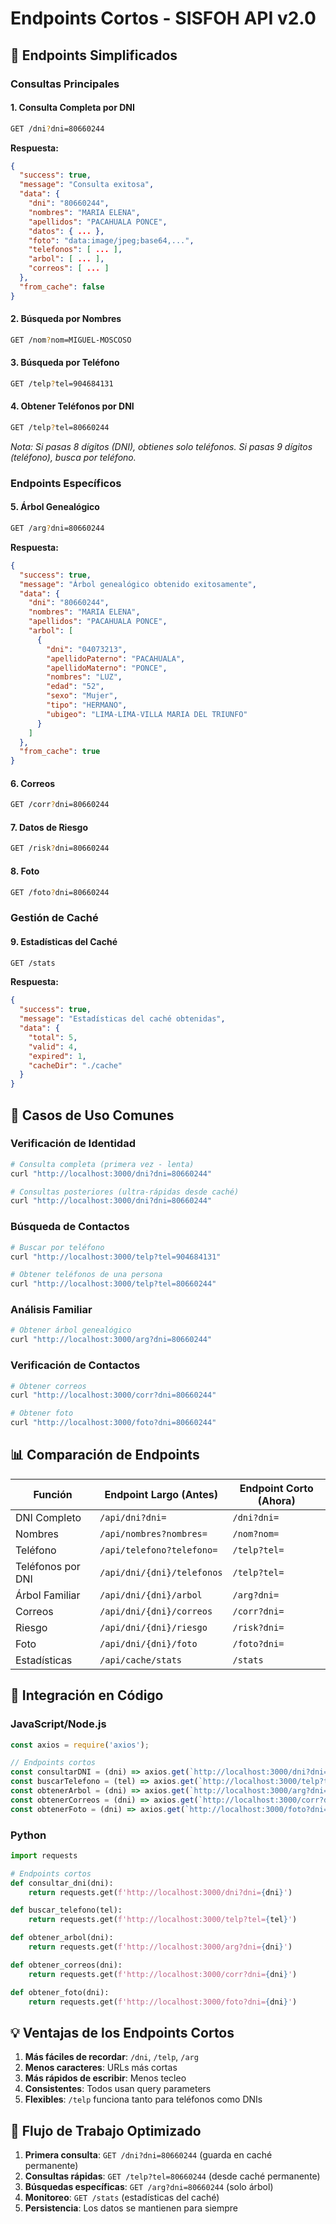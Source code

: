 # Endpoints Cortos - SISFOH API v2.0

## 🚀 Endpoints Simplificados

### Consultas Principales

#### 1. Consulta Completa por DNI
```bash
GET /dni?dni=80660244
```
**Respuesta:**
```json
{
  "success": true,
  "message": "Consulta exitosa",
  "data": {
    "dni": "80660244",
    "nombres": "MARIA ELENA",
    "apellidos": "PACAHUALA PONCE",
    "datos": { ... },
    "foto": "data:image/jpeg;base64,...",
    "telefonos": [ ... ],
    "arbol": [ ... ],
    "correos": [ ... ]
  },
  "from_cache": false
}
```

#### 2. Búsqueda por Nombres
```bash
GET /nom?nom=MIGUEL-MOSCOSO
```

#### 3. Búsqueda por Teléfono
```bash
GET /telp?tel=904684131
```

#### 4. Obtener Teléfonos por DNI
```bash
GET /telp?tel=80660244
```
*Nota: Si pasas 8 dígitos (DNI), obtienes solo teléfonos. Si pasas 9 dígitos (teléfono), busca por teléfono.*

### Endpoints Específicos

#### 5. Árbol Genealógico
```bash
GET /arg?dni=80660244
```
**Respuesta:**
```json
{
  "success": true,
  "message": "Árbol genealógico obtenido exitosamente",
  "data": {
    "dni": "80660244",
    "nombres": "MARIA ELENA",
    "apellidos": "PACAHUALA PONCE",
    "arbol": [
      {
        "dni": "04073213",
        "apellidoPaterno": "PACAHUALA",
        "apellidoMaterno": "PONCE",
        "nombres": "LUZ",
        "edad": "52",
        "sexo": "Mujer",
        "tipo": "HERMANO",
        "ubigeo": "LIMA-LIMA-VILLA MARIA DEL TRIUNFO"
      }
    ]
  },
  "from_cache": true
}
```

#### 6. Correos
```bash
GET /corr?dni=80660244
```

#### 7. Datos de Riesgo
```bash
GET /risk?dni=80660244
```

#### 8. Foto
```bash
GET /foto?dni=80660244
```

### Gestión de Caché

#### 9. Estadísticas del Caché
```bash
GET /stats
```
**Respuesta:**
```json
{
  "success": true,
  "message": "Estadísticas del caché obtenidas",
  "data": {
    "total": 5,
    "valid": 4,
    "expired": 1,
    "cacheDir": "./cache"
  }
}
```


## 🎯 Casos de Uso Comunes

### Verificación de Identidad
```bash
# Consulta completa (primera vez - lenta)
curl "http://localhost:3000/dni?dni=80660244"

# Consultas posteriores (ultra-rápidas desde caché)
curl "http://localhost:3000/dni?dni=80660244"
```

### Búsqueda de Contactos
```bash
# Buscar por teléfono
curl "http://localhost:3000/telp?tel=904684131"

# Obtener teléfonos de una persona
curl "http://localhost:3000/telp?tel=80660244"
```

### Análisis Familiar
```bash
# Obtener árbol genealógico
curl "http://localhost:3000/arg?dni=80660244"
```

### Verificación de Contactos
```bash
# Obtener correos
curl "http://localhost:3000/corr?dni=80660244"

# Obtener foto
curl "http://localhost:3000/foto?dni=80660244"
```

## 📊 Comparación de Endpoints

| Función | Endpoint Largo (Antes) | Endpoint Corto (Ahora) |
|---------|------------------------|------------------------|
| DNI Completo | `/api/dni?dni=` | `/dni?dni=` |
| Nombres | `/api/nombres?nombres=` | `/nom?nom=` |
| Teléfono | `/api/telefono?telefono=` | `/telp?tel=` |
| Teléfonos por DNI | `/api/dni/{dni}/telefonos` | `/telp?tel=` |
| Árbol Familiar | `/api/dni/{dni}/arbol` | `/arg?dni=` |
| Correos | `/api/dni/{dni}/correos` | `/corr?dni=` |
| Riesgo | `/api/dni/{dni}/riesgo` | `/risk?dni=` |
| Foto | `/api/dni/{dni}/foto` | `/foto?dni=` |
| Estadísticas | `/api/cache/stats` | `/stats` |

## 🔧 Integración en Código

### JavaScript/Node.js
```javascript
const axios = require('axios');

// Endpoints cortos
const consultarDNI = (dni) => axios.get(`http://localhost:3000/dni?dni=${dni}`);
const buscarTelefono = (tel) => axios.get(`http://localhost:3000/telp?tel=${tel}`);
const obtenerArbol = (dni) => axios.get(`http://localhost:3000/arg?dni=${dni}`);
const obtenerCorreos = (dni) => axios.get(`http://localhost:3000/corr?dni=${dni}`);
const obtenerFoto = (dni) => axios.get(`http://localhost:3000/foto?dni=${dni}`);
```

### Python
```python
import requests

# Endpoints cortos
def consultar_dni(dni):
    return requests.get(f'http://localhost:3000/dni?dni={dni}')

def buscar_telefono(tel):
    return requests.get(f'http://localhost:3000/telp?tel={tel}')

def obtener_arbol(dni):
    return requests.get(f'http://localhost:3000/arg?dni={dni}')

def obtener_correos(dni):
    return requests.get(f'http://localhost:3000/corr?dni={dni}')

def obtener_foto(dni):
    return requests.get(f'http://localhost:3000/foto?dni={dni}')
```

## 💡 Ventajas de los Endpoints Cortos

1. **Más fáciles de recordar**: `/dni`, `/telp`, `/arg`
2. **Menos caracteres**: URLs más cortas
3. **Más rápidos de escribir**: Menos tecleo
4. **Consistentes**: Todos usan query parameters
5. **Flexibles**: `/telp` funciona tanto para teléfonos como DNIs

## 🚀 Flujo de Trabajo Optimizado

1. **Primera consulta**: `GET /dni?dni=80660244` (guarda en caché permanente)
2. **Consultas rápidas**: `GET /telp?tel=80660244` (desde caché permanente)
3. **Búsquedas específicas**: `GET /arg?dni=80660244` (solo árbol)
4. **Monitoreo**: `GET /stats` (estadísticas del caché)
5. **Persistencia**: Los datos se mantienen para siempre
